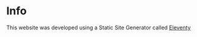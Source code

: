 # Info

This website was developed using a Static Site Generator called [Eleventy](https://https://www.11ty.dev/) 